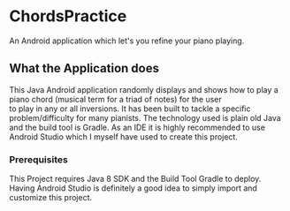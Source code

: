# ChordsPractice
An Android application which let's you refine your piano playing.

## What the Application does

This Java Android application randomly displays and shows how to play a piano chord (musical term for a triad of notes) for the user  
to play in any or all inversions. It has been built to tackle a specific problem/difficulty for many pianists. The technology used is 
plain old Java and the build tool is Gradle. As an IDE it is highly recommended to use Android Studio which I myself have used to create this project.


### Prerequisites
This Project requires Java 8 SDK and the Build Tool Gradle to deploy.
Having Android Studio is definitely a good idea to simply import and customize this project.
